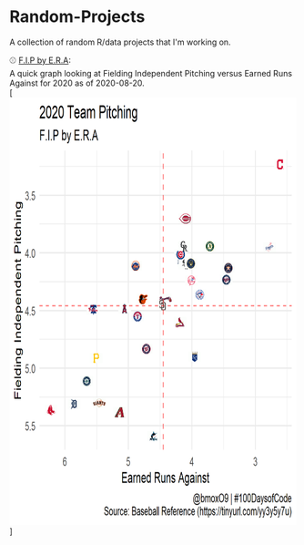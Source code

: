 # Random-Projects
 
 A collection of random R/data projects that I'm working on. 
 
 :baseball: [F.I.P by E.R.A](https://github.com/BrettMoxham/Random-Projects/blob/master/Baseball/ERA_FIP_by_team/ERA_FIP.R):<br>
 A quick graph looking at Fielding Independent Pitching versus Earned Runs Against for 2020 as of 2020-08-20.<br>
 [<img src = "https://github.com/BrettMoxham/Random-Projects/blob/master/Baseball/ERA_FIP_by_team/plot.png" width = "1000" height = "750">]
